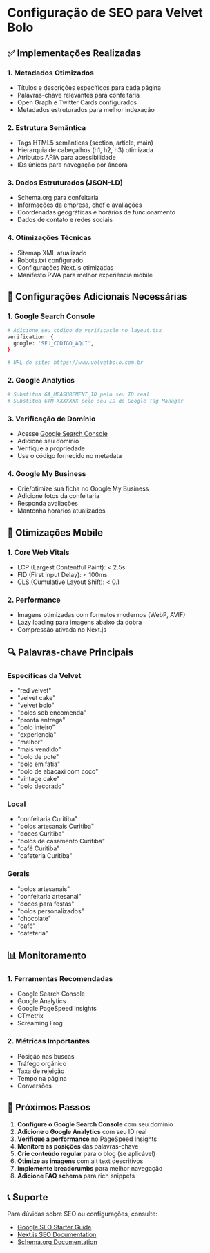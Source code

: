 # Configuração de SEO para Velvet Bolo

## ✅ Implementações Realizadas

### 1. Metadados Otimizados

- Títulos e descrições específicos para cada página
- Palavras-chave relevantes para confeitaria
- Open Graph e Twitter Cards configurados
- Metadados estruturados para melhor indexação

### 2. Estrutura Semântica

- Tags HTML5 semânticas (section, article, main)
- Hierarquia de cabeçalhos (h1, h2, h3) otimizada
- Atributos ARIA para acessibilidade
- IDs únicos para navegação por âncora

### 3. Dados Estruturados (JSON-LD)

- Schema.org para confeitaria
- Informações da empresa, chef e avaliações
- Coordenadas geográficas e horários de funcionamento
- Dados de contato e redes sociais

### 4. Otimizações Técnicas

- Sitemap XML atualizado
- Robots.txt configurado
- Configurações Next.js otimizadas
- Manifesto PWA para melhor experiência mobile

## 🔧 Configurações Adicionais Necessárias

### 1. Google Search Console

```bash
# Adicione seu código de verificação no layout.tsx
verification: {
  google: 'SEU_CODIGO_AQUI',
}

# URL do site: https://www.velvetbolo.com.br
```

### 2. Google Analytics

```bash
# Substitua GA_MEASUREMENT_ID pelo seu ID real
# Substitua GTM-XXXXXXX pelo seu ID do Google Tag Manager
```

### 3. Verificação de Domínio

- Acesse [Google Search Console](https://search.google.com/search-console)
- Adicione seu domínio
- Verifique a propriedade
- Use o código fornecido no metadata

### 4. Google My Business

- Crie/otimize sua ficha no Google My Business
- Adicione fotos da confeitaria
- Responda avaliações
- Mantenha horários atualizados

## 📱 Otimizações Mobile

### 1. Core Web Vitals

- LCP (Largest Contentful Paint): < 2.5s
- FID (First Input Delay): < 100ms
- CLS (Cumulative Layout Shift): < 0.1

### 2. Performance

- Imagens otimizadas com formatos modernos (WebP, AVIF)
- Lazy loading para imagens abaixo da dobra
- Compressão ativada no Next.js

## 🔍 Palavras-chave Principais

### Específicas da Velvet

- "red velvet"
- "velvet cake"
- "velvet bolo"
- "bolos sob encomenda"
- "pronta entrega"
- "bolo inteiro"
- "experiencia"
- "melhor"
- "mais vendido"
- "bolo de pote"
- "bolo em fatia"
- "bolo de abacaxi com coco"
- "vintage cake"
- "bolo decorado"

### Local

- "confeitaria Curitiba"
- "bolos artesanais Curitiba"
- "doces Curitiba"
- "bolos de casamento Curitiba"
- "café Curitiba"
- "cafeteria Curitiba"

### Gerais

- "bolos artesanais"
- "confeitaria artesanal"
- "doces para festas"
- "bolos personalizados"
- "chocolate"
- "café"
- "cafeteria"

## 📊 Monitoramento

### 1. Ferramentas Recomendadas

- Google Search Console
- Google Analytics
- Google PageSpeed Insights
- GTmetrix
- Screaming Frog

### 2. Métricas Importantes

- Posição nas buscas
- Tráfego orgânico
- Taxa de rejeição
- Tempo na página
- Conversões

## 🚀 Próximos Passos

1. **Configure o Google Search Console** com seu domínio
2. **Adicione o Google Analytics** com seu ID real
3. **Verifique a performance** no PageSpeed Insights
4. **Monitore as posições** das palavras-chave
5. **Crie conteúdo regular** para o blog (se aplicável)
6. **Otimize as imagens** com alt text descritivos
7. **Implemente breadcrumbs** para melhor navegação
8. **Adicione FAQ schema** para rich snippets

## 📞 Suporte

Para dúvidas sobre SEO ou configurações, consulte:

- [Google SEO Starter Guide](https://developers.google.com/search/docs/beginner/seo-starter-guide)
- [Next.js SEO Documentation](https://nextjs.org/learn/seo/introduction-to-seo)
- [Schema.org Documentation](https://schema.org/docs/full.html)
